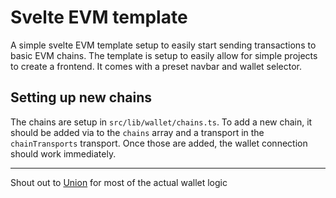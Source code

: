 # Svelte EVM template

A simple svelte EVM template setup to easily start sending transactions to basic EVM chains. The template is setup to easily allow for simple projects to create a frontend. It comes with a preset navbar and wallet selector.

## Setting up new chains
The chains are setup in `src/lib/wallet/chains.ts`. To add a new chain, it should be added via to the `chains` array and a transport in the `chainTransports` transport. Once those are added, the wallet connection should work immediately.

-----
Shout out to [Union](https://github.com/unionlabs/union) for most of the actual wallet logic
